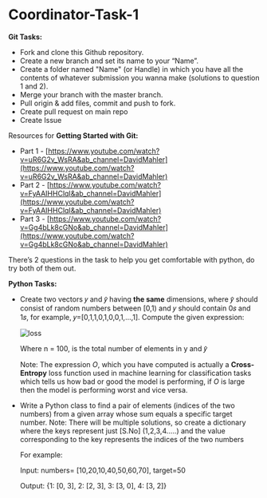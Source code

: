 # Coordinator-Task-1

**Git Tasks:**

- Fork and clone this Github repository.
- Create a new branch and set its name to your “Name”.
- Create a folder named "Name" (or Handle) in which you have all the
contents of whatever submission you wanna make (solutions to
question 1 and 2).
- Merge your branch with the master branch.
- Pull origin & add files, commit and push to fork.
- Create pull request on main repo
- Create Issue

Resources for **Getting Started with Git:**

- Part 1 - [https://www.youtube.com/watch?v=uR6G2v_WsRA&ab_channel=DavidMahler](https://www.youtube.com/watch?v=uR6G2v_WsRA&ab_channel=DavidMahler)
- Part 2 - [https://www.youtube.com/watch?v=FyAAIHHClqI&ab_channel=DavidMahler](https://www.youtube.com/watch?v=FyAAIHHClqI&ab_channel=DavidMahler)
- Part 3 - [https://www.youtube.com/watch?v=Gg4bLk8cGNo&ab_channel=DavidMahler](https://www.youtube.com/watch?v=Gg4bLk8cGNo&ab_channel=DavidMahler)

There’s 2 questions in the task to help you get comfortable with python, do try both of them out.

**Python Tasks:**

- Create two vectors 𝑦 and 𝑦̂ having **the same** dimensions, where 𝑦̂ should
consist of random numbers between [0,1) and 𝑦 should contain 0𝑠 and
1𝑠, for example, 𝑦=[0,1,1,0,1,0,0,1,...,1]. Compute the given expression:
    
    ![loss](https://github.com/aquantumreality/Coordinator-Task-1/blob/main/cross-entropy.png)
    
    Where n = 100, is the total number of elements in y and 𝑦̂
    
    Note: The expression *O*, which you have computed is actually a
    **Cross-Entropy** loss function used in machine learning for classification
    tasks which tells us how bad or good the model is performing, if *O* is large
    then the model is performing worst and vice versa.
    
- Write a Python class to find a pair of elements (indices of the two
numbers) from a given array whose sum equals a specific target
number.
Note: There will be multiple solutions, so create a dictionary where the
keys represent just [S.No] (1,2,3,4.....) and the value corresponding to
the key represents the indices of the two numbers
    
    For example:
    
    Input: numbers= [10,20,10,40,50,60,70], target=50
    
    Output: {1: [0, 3], 2: [2, 3], 3: [3, 0], 4: [3, 2]}
